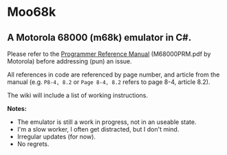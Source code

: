# Moo68k
## A Motorola 68000 (m68k) emulator in C#. 

Please refer to the [Programmer Reference Manual](https://www.nxp.com/files/archives/doc/ref_manual/M68000PRM.pdf) (M68000PRM.pdf by Motorola) before addressing (pun) an issue.

All references in code are referenced by page number, and article from the manual (e.g. `P8-4, 8.2` or `Page 8-4, 8.2` refers to page 8-4, article 8.2).

The wiki will include a list of working instructions.

**Notes:**

- The emulator is still a work in progress, not in an useable state.
- I'm a slow worker, I often get distracted, but I don't mind.
- Irregular updates (for now).
- No regrets.